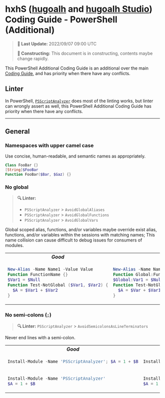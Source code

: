 [hugoalh]: https://github.com/hugoalh
[hugoalh-studio]: https://github.com/hugoalh-studio

# hxhS ([hugoalh][hugoalh] and [hugoalh Studio][hugoalh-studio]) Coding Guide - PowerShell (Additional)

> **📅 Last Update:** 2022/09/07 09:00 UTC
>
> **🚧 Constructing:** This document is in constructing, contents maybe change rapidly.

This PowerShell Additional Coding Guide is an additional over the main [Coding Guide](./main.md), and has priority when there have any conflicts.

## Linter

In PowerShell, [`PSScriptAnalyzer`](https://github.com/PowerShell/PSScriptAnalyzer) does most of the linting works, but linter can wrongly assert as well, this PowerShell Additional Coding Guide has priority when there have any conflicts.

---

## General

### Namespaces with upper camel case

Use concise, human-readable, and semantic names as appropriately.

```ps1
Class FooBar {}
[String]$FooBar
Function FooBar($Bar, $Gaz) {}
```

### No global

> **🔍 Linter:**
>
> - `PSScriptAnalyzer` > `AvoidGlobalAliases`
> - `PSScriptAnalyzer` > `AvoidGlobalFunctions`
> - `PSScriptAnalyzer` > `AvoidGlobalVars`

Global scoped alias, functions, and/or variables maybe override exist alias, functions, and/or variables within the sessions with matching names; This name collision can cause difficult to debug issues for consumers of modules.

<table>
<tbody valign="top">
<tr>
<td align="center" width=50%><b><i>Good</i></b></td>
<td align="center" width=50%><b><i>Bad</i></b></td>
</tr>
<tr>
<td>

```ps1
New-Alias -Name Name1 -Value Value
Function FunctionName {}
$Var1 = $Null
Function Test-NotGlobal ($Var1, $Var2) {
  $A = $Var1 + $Var2
}
```

</td>
<td>

```ps1
New-Alias -Name Name -Value Value -Scope 'Global'
Function Global:FunctionName {}
$Global:Var1 = $Null
Function Test-NotGlobal ($Var) {
  $A = $Var + $Var1
}
```

</td>
</tr>
</tbody>
</table>

### No semi-colons (`;`)

> **🔍 Linter:** `PSScriptAnalyzer` > `AvoidSemicolonsAsLineTerminators`

Never end lines with a semi-colon.

<table>
<tbody valign="top">
<tr>
<td align="center" width=50%><b><i>Good</i></b></td>
<td align="center" width=50%><b><i>Bad</i></b></td>
</tr>
<tr>
<td>

```ps1
Install-Module -Name 'PSScriptAnalyzer'; $A = 1 + $B
```

</td>
<td>

```ps1
Install-Module -Name 'PSScriptAnalyzer'; $A = 1 + $B;
```

</td>
</tr>
<tr>
<td>

```ps1
Install-Module -Name 'PSScriptAnalyzer'
$A = 1 + $B
```

</td>
<td>

```ps1
Install-Module -Name 'PSScriptAnalyzer';
$A = 1 + $B
```

</td>
</tr>
</tbody>
</table>
